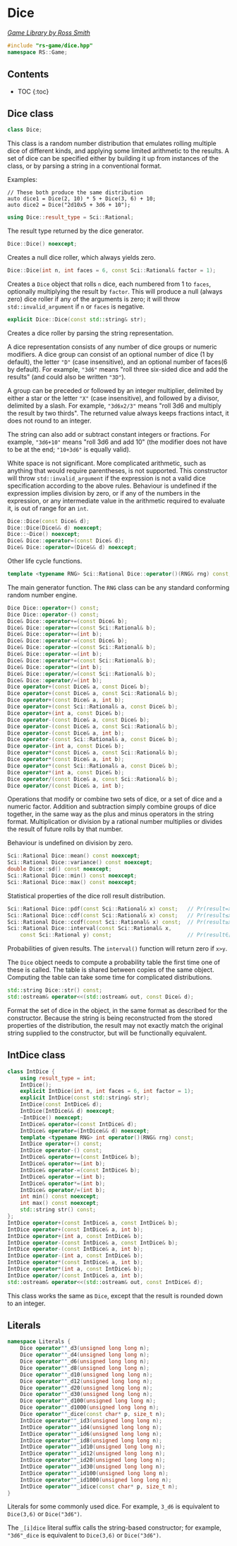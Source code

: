 # Dice

_[Game Library by Ross Smith](index.html)_

```c++
#include "rs-game/dice.hpp"
namespace RS::Game;
```

## Contents

* TOC
{:toc}

## Dice class

```c++
class Dice;
```

This class is a random number distribution that emulates rolling multiple dice
of different kinds, and applying some limited arithmetic to the results. A
set of dice can be specified either by building it up from instances of the
class, or by parsing a string in a conventional format.

Examples:

    // These both produce the same distribution
    auto dice1 = Dice(2, 10) * 5 + Dice(3, 6) + 10;
    auto dice2 = Dice("2d10x5 + 3d6 + 10");

```c++
using Dice::result_type = Sci::Rational;
```

The result type returned by the dice generator.

```c++
Dice::Dice() noexcept;
```

Creates a null dice roller, which always yields zero.

```c++
Dice::Dice(int n, int faces = 6, const Sci::Rational& factor = 1);
```

Creates a `Dice` object that rolls `n` dice, each numbered from 1 to `faces`,
optionally multiplying the result by `factor`. This will produce a null
(always zero) dice roller if any of the arguments is zero; it will throw
`std::invalid_argument` if `n` or `faces` is negative.

```c++
explicit Dice::Dice(const std::string& str);
```

Creates a dice roller by parsing the string representation.

A dice representation consists of any number of dice groups or numeric
modifiers. A dice group can consist of an optional number of dice (1 by
default), the letter `"D"` (case insensitive), and an optional number of
faces(6 by default). For example, `"3d6"` means "roll three six-sided dice
and add the results" (and could also be written `"3D"`).

A group can be preceded or followed by an integer multiplier, delimited by
either a star or the letter `"X"` (case insensitive), and followed by a
divisor, delimited by a slash. For example, `"3d6x2/3"` means "roll 3d6 and
multiply the result by two thirds". The returned value always keeps fractions
intact, it does not round to an integer.

The string can also add or subtract constant integers or fractions. For
example, `"3d6+10"` means "roll 3d6 and add 10" (the modifier does not have
to be at the end; `"10+3d6"` is equally valid).

White space is not significant. More complicated arithmetic, such as anything
that would require parentheses, is not supported. This constructor will throw
`std::invalid_argument` if the expression is not a valid dice specification
according to the above rules. Behaviour is undefined if the expression
implies division by zero, or if any of the numbers in the expression, or any
intermediate value in the arithmetic required to evaluate it, is out of range
for an `int`.

```c++
Dice::Dice(const Dice& d);
Dice::Dice(Dice&& d) noexcept;
Dice::~Dice() noexcept;
Dice& Dice::operator=(const Dice& d);
Dice& Dice::operator=(Dice&& d) noexcept;
```

Other life cycle functions.

```c++
template <typename RNG> Sci::Rational Dice::operator()(RNG& rng) const;
```

The main generator function. The `RNG` class can be any standard conforming
random number engine.

```c++
Dice Dice::operator+() const;
Dice Dice::operator-() const;
Dice& Dice::operator+=(const Dice& b);
Dice& Dice::operator+=(const Sci::Rational& b);
Dice& Dice::operator+=(int b);
Dice& Dice::operator-=(const Dice& b);
Dice& Dice::operator-=(const Sci::Rational& b);
Dice& Dice::operator-=(int b);
Dice& Dice::operator*=(const Sci::Rational& b);
Dice& Dice::operator*=(int b);
Dice& Dice::operator/=(const Sci::Rational& b);
Dice& Dice::operator/=(int b);
Dice operator+(const Dice& a, const Dice& b);
Dice operator+(const Dice& a, const Sci::Rational& b);
Dice operator+(const Dice& a, int b);
Dice operator+(const Sci::Rational& a, const Dice& b);
Dice operator+(int a, const Dice& b);
Dice operator-(const Dice& a, const Dice& b);
Dice operator-(const Dice& a, const Sci::Rational& b);
Dice operator-(const Dice& a, int b);
Dice operator-(const Sci::Rational& a, const Dice& b);
Dice operator-(int a, const Dice& b);
Dice operator*(const Dice& a, const Sci::Rational& b);
Dice operator*(const Dice& a, int b);
Dice operator*(const Sci::Rational& a, const Dice& b);
Dice operator*(int a, const Dice& b);
Dice operator/(const Dice& a, const Sci::Rational& b);
Dice operator/(const Dice& a, int b);
```

Operations that modify or combine two sets of dice, or a set of dice and a
numeric factor. Addition and subtraction simply combine groups of dice
together, in the same way as the plus and minus operators in the string
format. Multiplication or division by a rational number multiplies or divides
the result of future rolls by that number.

Behaviour is undefined on division by zero.

```c++
Sci::Rational Dice::mean() const noexcept;
Sci::Rational Dice::variance() const noexcept;
double Dice::sd() const noexcept;
Sci::Rational Dice::min() const noexcept;
Sci::Rational Dice::max() const noexcept;
```

Statistical properties of the dice roll result distribution.

```c++
Sci::Rational Dice::pdf(const Sci::Rational& x) const;   // Pr(result=x)
Sci::Rational Dice::cdf(const Sci::Rational& x) const;   // Pr(result≤x)
Sci::Rational Dice::ccdf(const Sci::Rational& x) const;  // Pr(result≥x)
Sci::Rational Dice::interval(const Sci::Rational& x,
    const Sci::Rational y) const;                        // Pr(result∈[x,y])
```

Probabilities of given results. The `interval()` function will return zero if
`x>y`.

The `Dice` object needs to compute a probability table the first time one of
these is called. The table is shared between copies of the same object.
Computing the table can take some time for complicated distributions.

```c++
std::string Dice::str() const;
std::ostream& operator<<(std::ostream& out, const Dice& d);
```

Format the set of dice in the object, in the same format as described for the
constructor. Because the string is being reconstructed from the stored
properties of the distribution, the result may not exactly match the original
string supplied to the constructor, but will be functionally equivalent.

## IntDice class

```c++
class IntDice {
    using result_type = int;
    IntDice();
    explicit IntDice(int n, int faces = 6, int factor = 1);
    explicit IntDice(const std::string& str);
    IntDice(const IntDice& d);
    IntDice(IntDice&& d) noexcept;
    ~IntDice() noexcept;
    IntDice& operator=(const IntDice& d);
    IntDice& operator=(IntDice&& d) noexcept;
    template <typename RNG> int operator()(RNG& rng) const;
    IntDice operator+() const;
    IntDice operator-() const;
    IntDice& operator+=(const IntDice& b);
    IntDice& operator+=(int b);
    IntDice& operator-=(const IntDice& b);
    IntDice& operator-=(int b);
    IntDice& operator*=(int b);
    IntDice& operator/=(int b);
    int min() const noexcept;
    int max() const noexcept;
    std::string str() const;
};
IntDice operator+(const IntDice& a, const IntDice& b);
IntDice operator+(const IntDice& a, int b);
IntDice operator+(int a, const IntDice& b);
IntDice operator-(const IntDice& a, const IntDice& b);
IntDice operator-(const IntDice& a, int b);
IntDice operator-(int a, const IntDice& b);
IntDice operator*(const IntDice& a, int b);
IntDice operator*(int a, const IntDice& b);
IntDice operator/(const IntDice& a, int b);
std::ostream& operator<<(std::ostream& out, const IntDice& d);
```

This class works the same as `Dice`, except that the result is rounded down to
an integer.

## Literals

```c++
namespace Literals {
    Dice operator""_d3(unsigned long long n);
    Dice operator""_d4(unsigned long long n);
    Dice operator""_d6(unsigned long long n);
    Dice operator""_d8(unsigned long long n);
    Dice operator""_d10(unsigned long long n);
    Dice operator""_d12(unsigned long long n);
    Dice operator""_d20(unsigned long long n);
    Dice operator""_d30(unsigned long long n);
    Dice operator""_d100(unsigned long long n);
    Dice operator""_d1000(unsigned long long n);
    Dice operator""_dice(const char* p, size_t n);
    IntDice operator""_id3(unsigned long long n);
    IntDice operator""_id4(unsigned long long n);
    IntDice operator""_id6(unsigned long long n);
    IntDice operator""_id8(unsigned long long n);
    IntDice operator""_id10(unsigned long long n);
    IntDice operator""_id12(unsigned long long n);
    IntDice operator""_id20(unsigned long long n);
    IntDice operator""_id30(unsigned long long n);
    IntDice operator""_id100(unsigned long long n);
    IntDice operator""_id1000(unsigned long long n);
    IntDice operator""_idice(const char* p, size_t n);
}
```

Literals for some commonly used dice. For example, `3_d6` is equivalent to
`Dice(3,6)` or `Dice("3d6")`.

The `_[i]dice` literal suffix calls the string-based constructor; for example,
`"3d6"_dice` is equivalent to `Dice(3,6)` or `Dice("3d6")`.
